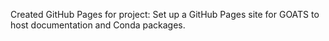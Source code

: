 Created GitHub Pages for project: Set up a GitHub Pages site for GOATS to host documentation and Conda packages.

